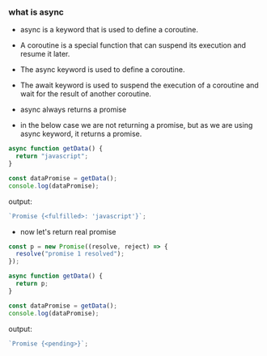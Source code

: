 ### what is async

- async is a keyword that is used to define a coroutine.
- A coroutine is a special function that can suspend its execution and resume it later.
- The async keyword is used to define a coroutine.
- The await keyword is used to suspend the execution of a coroutine and wait for the result of another coroutine.
- async always returns a promise

- in the below case we are not returning a promise, but as we are using async keyword, it returns a promise.

```js
async function getData() {
  return "javascript";
}

const dataPromise = getData();
console.log(dataPromise);
```

output:

```js
`Promise {<fulfilled>: 'javascript'}`;
```

- now let's return real promise

```js
const p = new Promise((resolve, reject) => {
  resolve("promise 1 resolved");
});

async function getData() {
  return p;
}

const dataPromise = getData();
console.log(dataPromise);
```

output:

```js
`Promise {<pending>}`;
```
